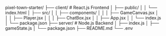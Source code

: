 pixel-town-starter/
├── client/                # React.js Frontend
│   ├── public/
│   │   └── index.html
│   ├── src/
│   │   ├── components/
│   │   │   ├── GameCanvas.jsx
│   │   │   ├── Player.jsx
│   │   │   ├── ChatBox.jsx
│   │   ├── App.jsx
│   │   └── index.js
│   └── package.json
├── server/                # Node.js Backend
│   ├── index.js
│   ├── gameState.js
│   └── package.json
├── README.md
└── .env
